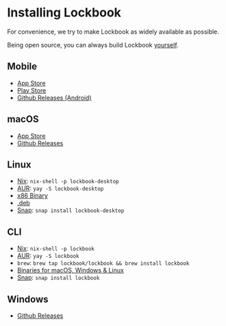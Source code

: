 # Installing Lockbook

For convenience, we try to make Lockbook as widely available as possible.

Being open source, you can always build Lockbook [yourself](building.md).

## Mobile
- [App Store](https://apps.apple.com/us/app/lockbook/id1526775001)
- [Play Store](https://play.google.com/store/apps/details?id=app.lockbook)
- [Github Releases (Android)](https://github.com/lockbook/lockbook/releases)

## macOS
- [App Store](https://apps.apple.com/us/app/lockbook/id1526775001)
- [Github Releases](https://github.com/lockbook/lockbook/releases)

## Linux
- [Nix](https://search.nixos.org/packages?channel=25.05&show=lockbook-desktop&from=0&size=50&sort=relevance&type=packages&query=lockbook-desktop): `nix-shell -p lockbook-desktop`
- [AUR](https://aur.archlinux.org/packages/lockbook-desktop): `yay -S lockbook-desktop`
- [x86 Binary](https://github.com/lockbook/lockbook/releases)
- [.deb](https://github.com/lockbook/lockbook/releases)
- [Snap](https://snapcraft.io/lockbook-desktop): `snap install lockbook-desktop`

## CLI
- [Nix](https://search.nixos.org/packages?channel=25.05&show=lockbook&from=0&size=50&sort=relevance&type=packages&query=lockbook): `nix-shell -p lockbook`
- [AUR](https://aur.archlinux.org/packages/lockbook): `yay -S lockbook`
- `brew`: `brew tap lockbook/lockbook && brew install lockbook`
- [Binaries for macOS, Windows & Linux](https://github.com/lockbook/lockbook/releases)
- [Snap](https://snapcraft.io/lockbook): `snap install lockbook`

## Windows
- [Github Releases](https://github.com/lockbook/lockbook/releases)
